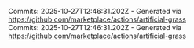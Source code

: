 Commits: 2025-10-27T12:46:31.202Z - Generated via https://github.com/marketplace/actions/artificial-grass
<br>
Commits: 2025-10-27T12:46:31.202Z - Generated via https://github.com/marketplace/actions/artificial-grass
<br>

